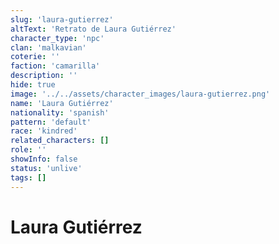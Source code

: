```yaml
---
slug: 'laura-gutierrez'
altText: 'Retrato de Laura Gutiérrez'
character_type: 'npc'
clan: 'malkavian'
coterie: ''
faction: 'camarilla'
description: ''
hide: true
image: '../../assets/character_images/laura-gutierrez.png'
name: 'Laura Gutiérrez'
nationality: 'spanish'
pattern: 'default'
race: 'kindred'
related_characters: []
role: ''
showInfo: false
status: 'unlive'
tags: []
---
```


# Laura Gutiérrez

